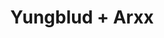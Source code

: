 ---
layout: post
category: concert
title: Yungblud + Arxx
artists: 
- Yungblud
- Arxx
place: 
- Le Zénith de Paris
country: France
city: Paris
---